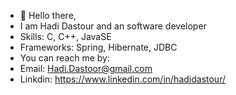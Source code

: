 - 👋 Hello there,
- I am Hadi Dastour and an software developer
- Skills: C, C++, JavaSE
- Frameworks: Spring, Hibernate, JDBC
- You can reach me by:
- Email: Hadi.Dastoor@gmail.com
- Linkdin: https://www.linkedin.com/in/hadidastour/

<!---
dastour/dastour is a ✨ special ✨ repository because its `README.md` (this file) appears on your GitHub profile.
You can click the Preview link to take a look at your changes.
--->
